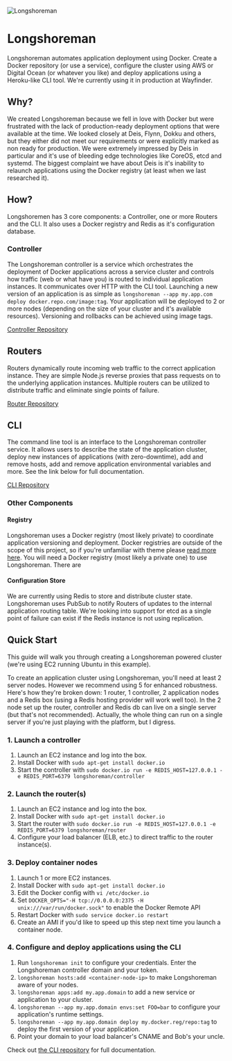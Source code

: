 ![Longshoreman](http://i.imgur.com/4vkVHdI.png)

# Longshoreman

Longshoreman automates application deployment using Docker. Create a Docker repository (or use a service), configure the cluster using AWS or Digital Ocean (or whatever you like) and deploy applications using a Heroku-like CLI tool. We're currently using it in production at Wayfinder.

## Why?

We created Longshoreman because we fell in love with Docker but were frustrated with the lack of production-ready deployment options that were available at the time. We looked closely at Deis, Flynn, Dokku and others, but they either did not meet our requirements or were explicitly marked as non ready for production. We were extremely impressed by Deis in particular and it's use of bleeding edge technologies like CoreOS, etcd and systemd. The biggest complaint we have about Deis is it's inability to relaunch applications using the Docker registry (at least when we last researched it).

## How?

Longshoremen has 3 core components: a Controller, one or more Routers and the CLI. It also uses a Docker registry and Redis as it's configuration database.

### Controller

The Longshoreman controller is a service which orchestrates the deployment of Docker applications across a service cluster and controls how traffic (web or what have you) is routed to individual application instances. It communicates over HTTP with the CLI tool. Launching a new version of an application is as simple as `longshoreman --app my.app.com deploy docker.repo.com/image:tag`. Your application will be deployed to 2 or more nodes (depending on the size of your cluster and it's available resources). Versioning and rollbacks can be achieved using image tags.

[Controller Repository](https://github.com/longshoreman/controller)

## Routers

Routers dynamically route incoming web traffic to the correct application instance. They are simple Node.js reverse proxies that pass requests on to the underlying application instances. Multiple routers can be utilized to distribute traffic and eliminate single points of failure.

[Router Repository](https://github.com/longshoreman/router)

## CLI

The command line tool is an interface to the Longshoreman controller service. It allows users to describe the state of the application cluster, deploy new instances of applications (with zero-downtime), add and remove hosts, add and remove application environmental variables and more. See the link below for full documentation.

[CLI Repository](https://github.com/longshoreman/cli)

### Other Components

#### Registry

Longshoreman uses a Docker registry (most likely private) to coordinate application versioning and deployment. Docker registries are outside of the scope of this project, so if you're unfamiliar with theme please [read more here](https://github.com/dotcloud/docker-registry). You will need a Docker registry (most likely a private one) to use Longshoreman. There are

#### Configuration Store

We are currently using Redis to store and distribute cluster state. Longshoreman uses PubSub to notify Routers of updates to the internal application routing table. We're looking into support for etcd as a single point of failure can exist if the Redis instance is not using replication.

## Quick Start

This guide will walk you through creating a Longshoreman powered cluster (we're using EC2 running Ubuntu in this example).

To create an application cluster using Longshoreman, you'll need at least 2 server nodes. However we recommend using 5 for enhanced robustness. Here's how they're broken down: 1 router, 1 controller, 2 application nodes and a Redis box (using a Redis hosting provider will work well too). In the 2 node set up the router, controller and Redis db can live on a single server (but that's not recommended). Actually, the whole thing can run on a single server if you're just playing with the platform, but I digress.

### 1. Launch a controller

1. Launch an EC2 instance and log into the box.
2. Install Docker with `sudo apt-get install docker.io`
3. Start the controller with `sudo docker.io run -e REDIS_HOST=127.0.0.1 -e REDIS_PORT=6379 longshoreman/controller`

### 2. Launch the router(s)

1. Launch an EC2 instance and log into the box.
1. Install Docker with `sudo apt-get install docker.io`
1. Start the router with `sudo docker.io run -e REDIS_HOST=127.0.0.1 -e REDIS_PORT=6379 longshoreman/router`
1. Configure your load balancer (ELB, etc.) to direct traffic to the router instance(s).

### 3. Deploy container nodes

1. Launch 1 or more EC2 instances.
1. Install Docker with `sudo apt-get install docker.io`
1. Edit the Docker config with `vi /etc/docker.io`
1. Set `DOCKER_OPTS="-H tcp://0.0.0.0:2375 -H unix:///var/run/docker.sock"` to enable the Docker Remote API
1. Restart Docker with `sudo service docker.io restart`
1. Create an AMI if you'd like to speed up this step next time you launch a container node.

### 4. Configure and deploy applications using the CLI

1. Run `longshoreman init` to configure your credentials. Enter the Longshoreman controller domain and your token.
1. `longshoreman hosts:add <container-node-ip>` to make Longshoreman aware of your nodes.
1. `longshoreman apps:add my.app.domain` to add a new service or application to your cluster.
1. `longshoreman --app my.app.domain envs:set FOO=bar` to configure your application's runtime settings.
1. `longshoreman --app my.app.domain deploy my.docker.reg/repo:tag` to deploy the first version of your application.
1. Point your domain to your load balancer's CNAME and Bob's your uncle.

Check out [the CLI repository](https://github.com/longshoreman/cli) for full documentation.



